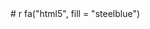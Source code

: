 <link rel="stylesheet" href="https://pro.fontawesome.com/releases/v5.10.0/css/all.css" integrity="sha384-AYmEC3Yw5cVb3ZcuHtOA93w35dYTsvhLPVnYs9eStHfGJvOvKxVfELGroGkvsg+p" crossorigin="anonymous"/>
# r fa("html5", fill = "steelblue")
<i class="fab fa-html5 html"></i>
<i class="fab fa-css3-alt css"></i>
<i class="fab fa-sass sass"></i>
<i class="fab fa-bootstrap bootstrap"></i>
<i class="fab fa-js-square js"></i>
<i class="fab fa-angular angular"></i>
<i class="fab fa-gitlab gitLab"></i>
